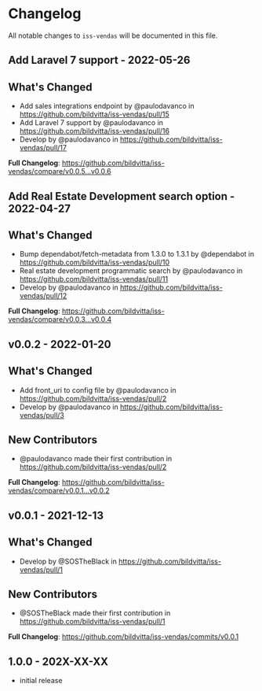 # Changelog

All notable changes to `iss-vendas` will be documented in this file.

## Add Laravel 7 support - 2022-05-26

## What's Changed

- Add sales integrations endpoint by @paulodavanco in https://github.com/bildvitta/iss-vendas/pull/15
- Add Laravel 7 support by @paulodavanco in https://github.com/bildvitta/iss-vendas/pull/16
- Develop by @paulodavanco in https://github.com/bildvitta/iss-vendas/pull/17

**Full Changelog**: https://github.com/bildvitta/iss-vendas/compare/v0.0.5...v0.0.6

## Add Real Estate Development search option - 2022-04-27

## What's Changed

- Bump dependabot/fetch-metadata from 1.3.0 to 1.3.1 by @dependabot in https://github.com/bildvitta/iss-vendas/pull/10
- Real estate development programmatic search by @paulodavanco in https://github.com/bildvitta/iss-vendas/pull/11
- Develop by @paulodavanco in https://github.com/bildvitta/iss-vendas/pull/12

**Full Changelog**: https://github.com/bildvitta/iss-vendas/compare/v0.0.3...v0.0.4

## v0.0.2 - 2022-01-20

## What's Changed

- Add front_uri to config file by @paulodavanco in https://github.com/bildvitta/iss-vendas/pull/2
- Develop by @paulodavanco in https://github.com/bildvitta/iss-vendas/pull/3

## New Contributors

- @paulodavanco made their first contribution in https://github.com/bildvitta/iss-vendas/pull/2

**Full Changelog**: https://github.com/bildvitta/iss-vendas/compare/v0.0.1...v0.0.2

## v0.0.1 - 2021-12-13

## What's Changed

- Develop by @SOSTheBlack in https://github.com/bildvitta/iss-vendas/pull/1

## New Contributors

- @SOSTheBlack made their first contribution in https://github.com/bildvitta/iss-vendas/pull/1

**Full Changelog**: https://github.com/bildvitta/iss-vendas/commits/v0.0.1

## 1.0.0 - 202X-XX-XX

- initial release
